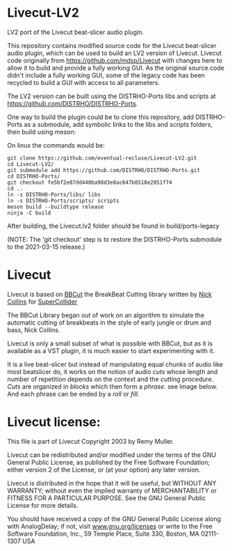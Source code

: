 # Livecut-LV2
LV2 port of the Livecut beat-slicer audio plugin.

This repository contains modified source code for the Livecut beat-slicer audio plugin, which can be used to build an LV2 version of Livecut. Livecut code originally from https://github.com/mdsp/Livecut with changes here to allow it to build and provide a fully working GUI. As the original source code didn't include a fully working GUI, some of the legacy code has been recycled to build a GUI with access to all parameters.

The LV2 version can be built using the DISTRHO-Ports libs and scripts at https://github.com/DISTRHO/DISTRHO-Ports.

One way to build the plugin could be to clone this repository, add DISTRHO-Ports as a submodule, add symbolic links to the libs and scripts folders, then build using meson:

On linux the commands would be:

```
git clone https://github.com/eventual-recluse/Livecut-LV2.git
cd Livecut-LV2/
git submodule add https://github.com/DISTRHO/DISTRHO-Ports.git
cd DISTRHO-Ports/
git checkout fe5bf2e87dd440ba98d3e8ac647b8518e2851f74
cd ..
ln -s DISTRHO-Ports/libs/ libs
ln -s DISTRHO-Ports/scripts/ scripts
meson build --buildtype release
ninja -C build
```
After building, the Livecut.lv2 folder should be found in build/ports-legacy

(NOTE: The 'git checkout' step is to restore the DISTRHO-Ports submodule to the 2021-03-15 release.)


Livecut
=======

Livecut is based on [BBCut](http://www.cus.cam.ac.uk/~nc272/papers/pdfs/bbcutlib.pdf) the BreakBeat Cutting library written by [Nick Collins](http://www.cus.cam.ac.uk/~nc272/) for [SuperCollider](http://supercollider.sourceforge.net/)

The BBCut Library began out of work on an algorithm to simulate the automatic cutting of breakbeats in the style of early jungle or drum and bass, Nick Collins.

Livecut is only a small subset of what is possible with BBCut, but as it is available as a VST plugin, it is much easier to start experimenting with it.

It is a live beat-slicer but instead of manipulating equal chunks of audio like most beatslicer do, it works on the notion of audio *cuts* whose length and number of repetition depends on the context and the cutting procedure. 
*Cuts* are organized in *blocks* which then form a *phrase*. see Image below. And each phrase can be ended by a *roll* or *fill*.


# Livecut license:

This file is part of Livecut Copyright 2003 by Remy Muller.

Livecut can be redistributed and/or modified under the terms of the GNU General Public License, as published by the Free Software Foundation; either version 2 of the License, or (at your option) any later version.

Livecut is distributed in the hope that it will be useful, but WITHOUT ANY WARRANTY; without even the implied warranty of MERCHANTABILITY or FITNESS FOR A PARTICULAR PURPOSE. See the GNU General Public License for more details.

You should have received a copy of the GNU General Public License along with AnalogDelay; if not, visit www.gnu.org/licenses or write to the Free Software Foundation, Inc., 59 Temple Place, Suite 330, Boston, MA 02111-1307 USA
